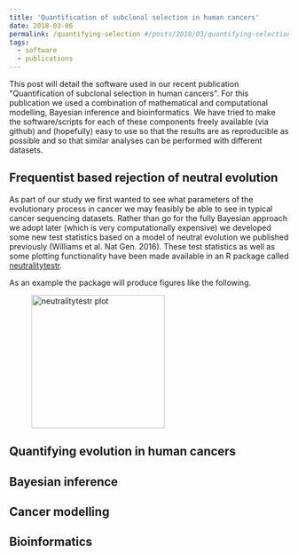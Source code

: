 ```yaml
---
title: 'Quantification of subclonal selection in human cancers'
date: 2018-03-06
permalink: /quantifying-selection #/posts/2018/03/quantifying-selection
tags:
  - software
  - publications
---
```

This post will detail the software used in our recent publication "Quantification of subclonal selection in human cancers". For this publication we used a combination of mathematical and computational modelling, Bayesian inference and bioinformatics. We have tried to make the software/scripts for each of these components freely available (via github) and (hopefully) easy to use so that the results are as reproducible as possible and so that similar analyses can be performed with different datasets.

## Frequentist based rejection of neutral evolution
As part of our study we first wanted to see what parameters of the evolutionary process in cancer we may feasibly be able to see in typical cancer sequencing datasets. Rather than go for the fully Bayesian approach we adopt later (which is very computationally expensive) we developed some new test statistics based on a model of neutral evolution we published previously (Williams et al. Nat Gen. 2016). These test statistics as well as some plotting functionality have been made available in an R package called [neutralitytestr](https://github.com/marcjwilliams1/neutralitytestr).


As an example the package will produce figures like the following.
<figure>
    <img src="{{ site.url }}/images/ng2018/1overftest.png" alt="neutralitytestr plot" width="240px">
</figure>


## Quantifying evolution in human cancers


## Bayesian inference


## Cancer modelling


## Bioinformatics
